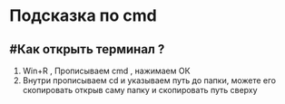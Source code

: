 # Подсказка по cmd

## #Как открыть терминал ?

1. Win+R , Прописываем cmd , нажимаем ОК
2. Внутри прописываем cd и указываем путь до папки, можете его скопировать открыв саму папку и скопировать путь сверху
